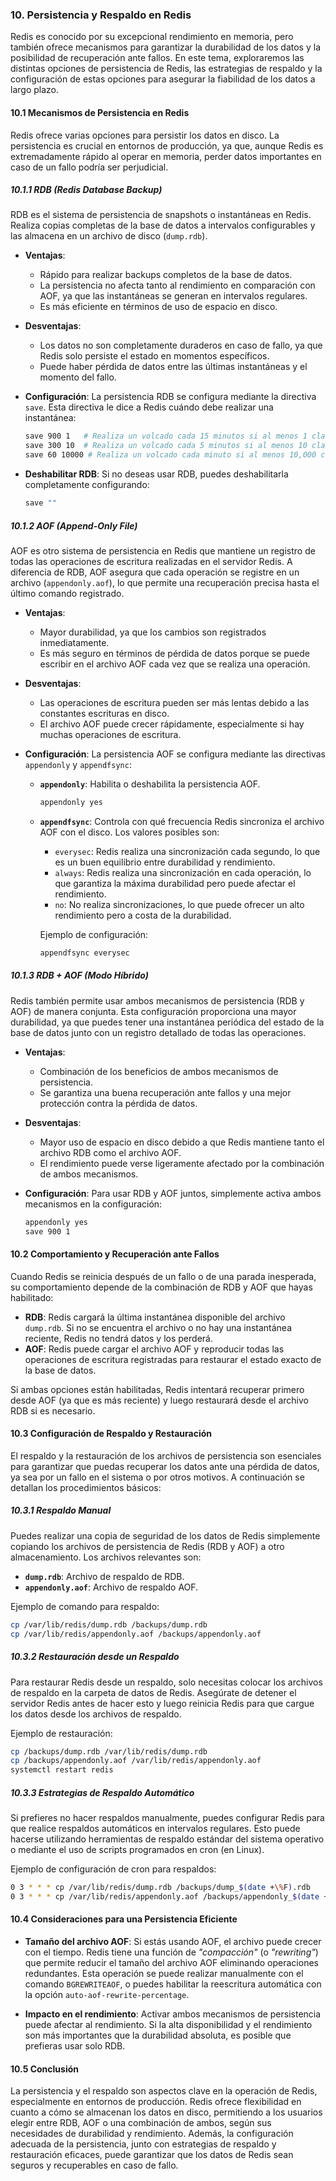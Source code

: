 ### **10. Persistencia y Respaldo en Redis**

Redis es conocido por su excepcional rendimiento en memoria, pero también ofrece mecanismos para garantizar la durabilidad de los datos y la posibilidad de recuperación ante fallos. En este tema, exploraremos las distintas opciones de persistencia de Redis, las estrategias de respaldo y la configuración de estas opciones para asegurar la fiabilidad de los datos a largo plazo.

#### **10.1 Mecanismos de Persistencia en Redis**

Redis ofrece varias opciones para persistir los datos en disco. La persistencia es crucial en entornos de producción, ya que, aunque Redis es extremadamente rápido al operar en memoria, perder datos importantes en caso de un fallo podría ser perjudicial.

##### **10.1.1 RDB (Redis Database Backup)**

RDB es el sistema de persistencia de snapshots o instantáneas en Redis. Realiza copias completas de la base de datos a intervalos configurables y las almacena en un archivo de disco (`dump.rdb`).

- **Ventajas**:
  - Rápido para realizar backups completos de la base de datos.
  - La persistencia no afecta tanto al rendimiento en comparación con AOF, ya que las instantáneas se generan en intervalos regulares.
  - Es más eficiente en términos de uso de espacio en disco.

- **Desventajas**:
  - Los datos no son completamente duraderos en caso de fallo, ya que Redis solo persiste el estado en momentos específicos.
  - Puede haber pérdida de datos entre las últimas instantáneas y el momento del fallo.

- **Configuración**: La persistencia RDB se configura mediante la directiva `save`. Esta directiva le dice a Redis cuándo debe realizar una instantánea:
  ```bash
  save 900 1   # Realiza un volcado cada 15 minutos si al menos 1 clave ha cambiado
  save 300 10  # Realiza un volcado cada 5 minutos si al menos 10 claves han cambiado
  save 60 10000 # Realiza un volcado cada minuto si al menos 10,000 claves han cambiado
  ```

- **Deshabilitar RDB**: Si no deseas usar RDB, puedes deshabilitarla completamente configurando:
  ```bash
  save ""
  ```

##### **10.1.2 AOF (Append-Only File)**

AOF es otro sistema de persistencia en Redis que mantiene un registro de todas las operaciones de escritura realizadas en el servidor Redis. A diferencia de RDB, AOF asegura que cada operación se registre en un archivo (`appendonly.aof`), lo que permite una recuperación precisa hasta el último comando registrado.

- **Ventajas**:
  - Mayor durabilidad, ya que los cambios son registrados inmediatamente.
  - Es más seguro en términos de pérdida de datos porque se puede escribir en el archivo AOF cada vez que se realiza una operación.
  
- **Desventajas**:
  - Las operaciones de escritura pueden ser más lentas debido a las constantes escrituras en disco.
  - El archivo AOF puede crecer rápidamente, especialmente si hay muchas operaciones de escritura.

- **Configuración**: La persistencia AOF se configura mediante las directivas `appendonly` y `appendfsync`:
  - **`appendonly`**: Habilita o deshabilita la persistencia AOF.
    ```bash
    appendonly yes
    ```
  - **`appendfsync`**: Controla con qué frecuencia Redis sincroniza el archivo AOF con el disco. Los valores posibles son:
    - `everysec`: Redis realiza una sincronización cada segundo, lo que es un buen equilibrio entre durabilidad y rendimiento.
    - `always`: Redis realiza una sincronización en cada operación, lo que garantiza la máxima durabilidad pero puede afectar el rendimiento.
    - `no`: No realiza sincronizaciones, lo que puede ofrecer un alto rendimiento pero a costa de la durabilidad.

    Ejemplo de configuración:
    ```bash
    appendfsync everysec
    ```

##### **10.1.3 RDB + AOF (Modo Híbrido)**

Redis también permite usar ambos mecanismos de persistencia (RDB y AOF) de manera conjunta. Esta configuración proporciona una mayor durabilidad, ya que puedes tener una instantánea periódica del estado de la base de datos junto con un registro detallado de todas las operaciones.

- **Ventajas**:
  - Combinación de los beneficios de ambos mecanismos de persistencia.
  - Se garantiza una buena recuperación ante fallos y una mejor protección contra la pérdida de datos.

- **Desventajas**:
  - Mayor uso de espacio en disco debido a que Redis mantiene tanto el archivo RDB como el archivo AOF.
  - El rendimiento puede verse ligeramente afectado por la combinación de ambos mecanismos.

- **Configuración**: Para usar RDB y AOF juntos, simplemente activa ambos mecanismos en la configuración:
  ```bash
  appendonly yes
  save 900 1
  ```

#### **10.2 Comportamiento y Recuperación ante Fallos**

Cuando Redis se reinicia después de un fallo o de una parada inesperada, su comportamiento depende de la combinación de RDB y AOF que hayas habilitado:

- **RDB**: Redis cargará la última instantánea disponible del archivo `dump.rdb`. Si no se encuentra el archivo o no hay una instantánea reciente, Redis no tendrá datos y los perderá.
- **AOF**: Redis puede cargar el archivo AOF y reproducir todas las operaciones de escritura registradas para restaurar el estado exacto de la base de datos.

Si ambas opciones están habilitadas, Redis intentará recuperar primero desde AOF (ya que es más reciente) y luego restaurará desde el archivo RDB si es necesario.

#### **10.3 Configuración de Respaldo y Restauración**

El respaldo y la restauración de los archivos de persistencia son esenciales para garantizar que puedas recuperar los datos ante una pérdida de datos, ya sea por un fallo en el sistema o por otros motivos. A continuación se detallan los procedimientos básicos:

##### **10.3.1 Respaldo Manual**

Puedes realizar una copia de seguridad de los datos de Redis simplemente copiando los archivos de persistencia de Redis (RDB y AOF) a otro almacenamiento. Los archivos relevantes son:

- **`dump.rdb`**: Archivo de respaldo de RDB.
- **`appendonly.aof`**: Archivo de respaldo AOF.

Ejemplo de comando para respaldo:
```bash
cp /var/lib/redis/dump.rdb /backups/dump.rdb
cp /var/lib/redis/appendonly.aof /backups/appendonly.aof
```

##### **10.3.2 Restauración desde un Respaldo**

Para restaurar Redis desde un respaldo, solo necesitas colocar los archivos de respaldo en la carpeta de datos de Redis. Asegúrate de detener el servidor Redis antes de hacer esto y luego reinicia Redis para que cargue los datos desde los archivos de respaldo.

Ejemplo de restauración:
```bash
cp /backups/dump.rdb /var/lib/redis/dump.rdb
cp /backups/appendonly.aof /var/lib/redis/appendonly.aof
systemctl restart redis
```

##### **10.3.3 Estrategias de Respaldo Automático**

Si prefieres no hacer respaldos manualmente, puedes configurar Redis para que realice respaldos automáticos en intervalos regulares. Esto puede hacerse utilizando herramientas de respaldo estándar del sistema operativo o mediante el uso de scripts programados en cron (en Linux).

Ejemplo de configuración de cron para respaldos:
```bash
0 3 * * * cp /var/lib/redis/dump.rdb /backups/dump_$(date +\%F).rdb
0 3 * * * cp /var/lib/redis/appendonly.aof /backups/appendonly_$(date +\%F).aof
```

#### **10.4 Consideraciones para una Persistencia Eficiente**

- **Tamaño del archivo AOF**: Si estás usando AOF, el archivo puede crecer con el tiempo. Redis tiene una función de *"compacción"* (o *"rewriting"*) que permite reducir el tamaño del archivo AOF eliminando operaciones redundantes. Esta operación se puede realizar manualmente con el comando `BGREWRITEAOF`, o puedes habilitar la reescritura automática con la opción `auto-aof-rewrite-percentage`.

- **Impacto en el rendimiento**: Activar ambos mecanismos de persistencia puede afectar al rendimiento. Si la alta disponibilidad y el rendimiento son más importantes que la durabilidad absoluta, es posible que prefieras usar solo RDB.

#### **10.5 Conclusión**

La persistencia y el respaldo son aspectos clave en la operación de Redis, especialmente en entornos de producción. Redis ofrece flexibilidad en cuanto a cómo se almacenan los datos en disco, permitiendo a los usuarios elegir entre RDB, AOF o una combinación de ambos, según sus necesidades de durabilidad y rendimiento. Además, la configuración adecuada de la persistencia, junto con estrategias de respaldo y restauración eficaces, puede garantizar que los datos de Redis sean seguros y recuperables en caso de fallo.
